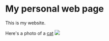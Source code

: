 # My personal web page
This is my website.

Here's a photo of a [cat](https://en.wikipedia.org/wiki/Cat)
![](https://encrypted-tbn1.gstatic.com/images?q=tbn:ANd9GcQi0PDfyyodLAdbPjWwlzDCl2cVsAJdXsOUZu_z1K6uVBYyJsXP0AdiIWAxnQGqzYM9eTDcc-JOlxILrdfj4GqfHEkwFwaO_m0bER0TRQ)